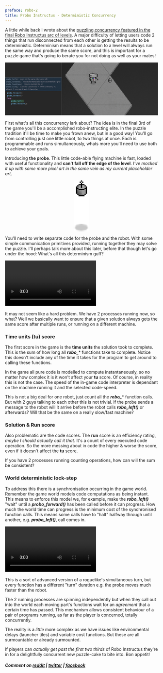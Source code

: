 ```yaml
---
preface: robo-2
title: Probo Instructus - Deterministic Concurrency
---
```


A little while back I wrote about the [puzzling concurrency featured in the final Robo Instructus arc of levels](/2018/03/09/robo-concurrency.html). A major difficulty of letting users code 2 things that run disconnected from each other is getting the results to be deterministic. Determinism means that a solution to a level will always run the same way and produce the same score, and this is important for a puzzle game that's going to berate you for not doing as well as your mates!

![](/assets/2018-06-15/robo-probo.jpg "A perfect match of robot & probe")

First what's all this concurrency lark about? The idea is in the final 3rd of the game you'll be a accomplished robo-instructing elite. In the puzzle tradition it'll be time to make you frown anew, but in a good way! You'll go from controlling just one little robot, to two things at once. Each is programmable and runs simultaneously, whats more you'll need to use both to achieve your goals.

Introducing **the probe**. This little code-able flying machine is fast, loaded with useful functionality and **can't fall off the edge of the level**. _I've mocked it up with some more pixel art in the same vein as my current placeholder art_.

<p align="center">
  <img align="center" src="/assets/2018-06-15/probo.png" title="Hello Probo!" />
</p>

You'll need to write separate code for the probe and the robot. With some simple communication primitives provided, running together they may solve the puzzle. I'll perhaps talk more about this later, before that though let's go under the hood: What's all this determinism guff?

<video src="/assets/2018-06-15/running.mp4" loop controls></video>

It may not seem like a hard problem. We have 2 processes running now, so what? Well we basically want to ensure that a given solution always gets the same score after multiple runs, or running on a different machine.

### Time units (tu) score
The first score in the game is the **time units** the solution took to complete. This is the sum of how long all ***robo_**** functions take to complete. Notice this doesn't include any of the time it takes for the program to get around to calling these functions.

In the game all pure code is modelled to compute instantaneously, so no matter how complex it is it won't affect your **tu** score. Of course, in reality this is not the case. The speed of the in-game code interpreter is dependant on the machine running it and the selected code-speed.

This is not a big deal for one robot, just count all the ***robo_**** function calls. But with 2 guys talking to each other this is not trivial. If the probe sends a message to the robot will it arrive before the robot calls ***robo_left()*** or afterwards? Will that be the same on a really slow/fast machine?

### Solution & Run score
Also problematic are the code scores. The **run** score is an efficiency rating, _maybe I should actually call it that_. It's a count of every executed code operation. So the more messing about in code the higher & worse the score, even if it doesn't affect the **tu** score.

If you have 2 processes running counting operations, how can will the sum be consistent?

### World deterministic lock-step
To address this there is a synchronisation occurring in the game world. Remember the game world models code computations as being instant. This means to enforce this model we, for example, make the ***robo_left()*** "wait" until a ***probo_forward()*** has been called before it can progress. How much the world time can progress is the minimum cost of the synchronised function calls. This means some calls have to "halt" halfway through until another, e.g. ***probo_left()***, call comes in.

<video src="/assets/2018-06-15/lock-step.mp4" loop controls></video>

This is a sort of advanced version of a roguelike's simultaneous turn, but every function has a different "turn" duration e.g. the probe moves much faster than the robot.

The 2 running processes are spinning independently but when they call out into the world each moving part's functions wait for an _agreement_ that a certain time has passed. This mechanism allows consistent behaviour of a pair of programs running, as far as the player is concerned, totally concurrently.

The reality is a _little_ more complex as we have issues like environmental delays (launcher tiles) and variable cost functions. But these are all surmountable or already surmounted.

If players can _actually get past the first two thirds_ of Robo Instructus they're in for a delightfully concurrent new puzzle-cake to bite into. Bon appetit!

##### Comment on [reddit](https://www.reddit.com/r/rust_gamedev/comments/8rb5mh/robo_instructus_coop_for_one_deterministic/) | [twitter](https://twitter.com/alexbutlergames/status/1007622995177811968) | [facebook](https://www.facebook.com/alexbutlergames/posts/1921291631291548)
